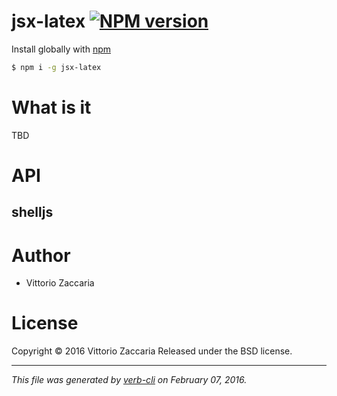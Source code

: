 # jsx-latex [![NPM version](https://badge.fury.io/js/jsx-latex.svg)](http://badge.fury.io/js/jsx-latex)

Install globally with [npm](https://www.npmjs.com/)

```sh
$ npm i -g jsx-latex
```

# What is it

TBD

# API

<!-- Start main.js -->

## shelljs

<!-- End main.js -->

# Author

* Vittorio Zaccaria

# License
Copyright © 2016 Vittorio Zaccaria
Released under the BSD license.

***

_This file was generated by [verb-cli](https://github.com/assemble/verb-cli) on February 07, 2016._
